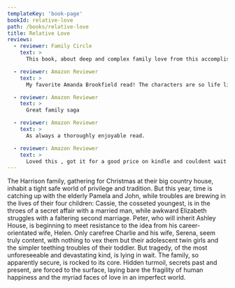 ```yaml
---
templateKey: 'book-page'
bookId: relative-love
path: /books/relative-love
title: Relative Love
reviews:
  - reviewer: Family Circle
    text: >
      This book, about deep and complex family love from this accomplished author, is told with true passion

  - reviewer: Amazon Reviewer
    text: >
      My favorite Amanda Brookfield read! The characters are so life like and the descriptions are excellent - just read the first page of this book and I am certain you will want to read more!

  - reviewer: Amazon Reviewer
    text: >
      Great family saga

  - reviewer: Amazon Reviewer
    text: >
      As always a thoroughly enjoyable read.

  - reviewer: Amazon Reviewer
    text: >
      Loved this , got it for a good price on kindle and couldent wait to buy the sequel ,The simple rules of love.
---
```


The Harrison family, gathering for Christmas at their big country house, inhabit a tight safe world of privilege and tradition. But this year, time is catching up with the elderly Pamela and John, while troubles are brewing in the lives of their four children: Cassie, the cosseted youngest, is in the throes of a secret affair with a married man, while awkward Elizabeth struggles with a faltering second marriage. Peter, who will inherit Ashley House, is beginning to meet resistance to the idea from his career-orientated wife, Helen. Only carefree Charlie and his wife, Serena, seem truly content, with nothing to vex them but their adolescent twin girls and the simpler teething troubles of their toddler. But tragedy, of the most unforeseeable and devastating kind, is lying in wait. The family, so apparently secure, is rocked to its core. Hidden turmoil, secrets past and present, are forced to the surface, laying bare the fragility of human happiness and the myriad faces of love in an imperfect world.
